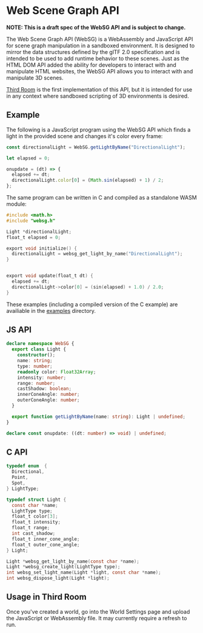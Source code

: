 # Web Scene Graph API

**NOTE: This is a draft spec of the WebSG API and is subject to change.**

The Web Scene Graph API (WebSG) is a WebAssembly and JavaScript API for scene graph manipulation in a sandboxed environment. It is designed to mirror the data structures defined by the glTF 2.0 specification and is intended to be used to add runtime behavior to these scenes. Just as the HTML DOM API added the ability for developers to interact with and manipulate HTML websites, the WebSG API allows you to interact with and manipulate 3D scenes.

[Third Room](https://thirdroom.io) is the first implementation of this API, but it is intended for use in any context where sandboxed scripting of 3D environments is desired.

## Example

The following is a JavaScript program using the WebSG API which finds a light in the provided scene and changes it's color every frame:

```js
const directionalLight = WebSG.getLightByName("DirectionalLight");

let elapsed = 0;

onupdate = (dt) => {
  elapsed += dt;
  directionalLight.color[0] = (Math.sin(elapsed) + 1) / 2;
};
```

The same program can be written in C and compiled as a standalone WASM module:

```c
#include <math.h>
#include "websg.h"

Light *directionalLight;
float_t elapsed = 0;

export void initialize() {
  directionalLight = websg_get_light_by_name("DirectionalLight");
}


export void update(float_t dt) {
  elapsed += dt;
  directionalLight->color[0] = (sin(elapsed) + 1.0) / 2.0;
}
```

These examples (including a compiled version of the C example) are availiable in the [examples](examples/) directory.

## JS API

```ts
declare namespace WebSG {
  export class Light {
    constructor();
    name: string;
    type: number;
    readonly color: Float32Array;
    intensity: number;
    range: number;
    castShadow: boolean;
    innerConeAngle: number;
    outerConeAngle: number;
  }

  export function getLightByName(name: string): Light | undefined;
}

declare const onupdate: ((dt: number) => void) | undefined;
```

## C API

```c
typedef enum  {
  Directional,
  Point,
  Spot,
} LightType;

typedef struct Light {
  const char *name;
  LightType type;
  float_t color[3];
  float_t intensity;
  float_t range;
  int cast_shadow;
  float_t inner_cone_angle;
  float_t outer_cone_angle;
} Light;

Light *websg_get_light_by_name(const char *name);
Light *websg_create_light(LightType type);
int websg_set_light_name(Light *light, const char *name);
int websg_dispose_light(Light *light);
```

## Usage in Third Room

Once you've created a world, go into the World Settings page and upload the JavaScript or WebAssembly file. It may currently require a refresh to run.
